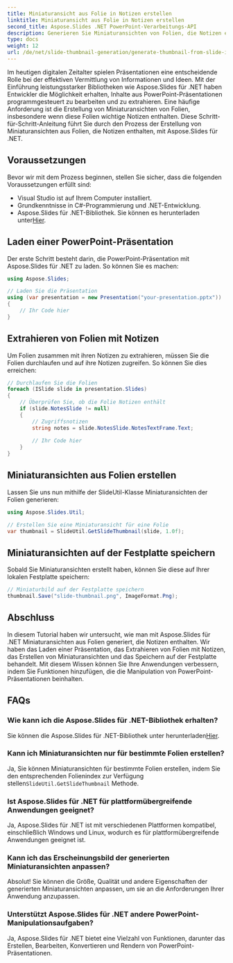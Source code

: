 ```yaml
---
title: Miniaturansicht aus Folie in Notizen erstellen
linktitle: Miniaturansicht aus Folie in Notizen erstellen
second_title: Aspose.Slides .NET PowerPoint-Verarbeitungs-API
description: Generieren Sie Miniaturansichten von Folien, die Notizen enthalten, mit Aspose.Slides für .NET. Erfahren Sie Schritt für Schritt, wie Sie Notizen extrahieren, Miniaturansichten erstellen und Ihre PowerPoint-Bearbeitung verbessern.
type: docs
weight: 12
url: /de/net/slide-thumbnail-generation/generate-thumbnail-from-slide-in-notes/
---
```


Im heutigen digitalen Zeitalter spielen Präsentationen eine entscheidende Rolle bei der effektiven Vermittlung von Informationen und Ideen. Mit der Einführung leistungsstarker Bibliotheken wie Aspose.Slides für .NET haben Entwickler die Möglichkeit erhalten, Inhalte aus PowerPoint-Präsentationen programmgesteuert zu bearbeiten und zu extrahieren. Eine häufige Anforderung ist die Erstellung von Miniaturansichten von Folien, insbesondere wenn diese Folien wichtige Notizen enthalten. Diese Schritt-für-Schritt-Anleitung führt Sie durch den Prozess der Erstellung von Miniaturansichten aus Folien, die Notizen enthalten, mit Aspose.Slides für .NET.

## Voraussetzungen

Bevor wir mit dem Prozess beginnen, stellen Sie sicher, dass die folgenden Voraussetzungen erfüllt sind:

- Visual Studio ist auf Ihrem Computer installiert.
- Grundkenntnisse in C#-Programmierung und .NET-Entwicklung.
-  Aspose.Slides für .NET-Bibliothek. Sie können es herunterladen unter[Hier](https://releases.aspose.com/slides/net/).

## Laden einer PowerPoint-Präsentation

Der erste Schritt besteht darin, die PowerPoint-Präsentation mit Aspose.Slides für .NET zu laden. So können Sie es machen:

```csharp
using Aspose.Slides;

// Laden Sie die Präsentation
using (var presentation = new Presentation("your-presentation.pptx"))
{
    // Ihr Code hier
}
```

## Extrahieren von Folien mit Notizen

Um Folien zusammen mit ihren Notizen zu extrahieren, müssen Sie die Folien durchlaufen und auf ihre Notizen zugreifen. So können Sie dies erreichen:

```csharp
// Durchlaufen Sie die Folien
foreach (ISlide slide in presentation.Slides)
{
    // Überprüfen Sie, ob die Folie Notizen enthält
    if (slide.NotesSlide != null)
    {
        // Zugriffsnotizen
        string notes = slide.NotesSlide.NotesTextFrame.Text;
        
        // Ihr Code hier
    }
}
```

## Miniaturansichten aus Folien erstellen

Lassen Sie uns nun mithilfe der SlideUtil-Klasse Miniaturansichten der Folien generieren:

```csharp
using Aspose.Slides.Util;

// Erstellen Sie eine Miniaturansicht für eine Folie
var thumbnail = SlideUtil.GetSlideThumbnail(slide, 1.0f);
```

## Miniaturansichten auf der Festplatte speichern

Sobald Sie Miniaturansichten erstellt haben, können Sie diese auf Ihrer lokalen Festplatte speichern:

```csharp
// Miniaturbild auf der Festplatte speichern
thumbnail.Save("slide-thumbnail.png", ImageFormat.Png);
```

## Abschluss

In diesem Tutorial haben wir untersucht, wie man mit Aspose.Slides für .NET Miniaturansichten aus Folien generiert, die Notizen enthalten. Wir haben das Laden einer Präsentation, das Extrahieren von Folien mit Notizen, das Erstellen von Miniaturansichten und das Speichern auf der Festplatte behandelt. Mit diesem Wissen können Sie Ihre Anwendungen verbessern, indem Sie Funktionen hinzufügen, die die Manipulation von PowerPoint-Präsentationen beinhalten.

## FAQs

### Wie kann ich die Aspose.Slides für .NET-Bibliothek erhalten?

 Sie können die Aspose.Slides für .NET-Bibliothek unter herunterladen[Hier](https://releases.aspose.com/slides/net/).

### Kann ich Miniaturansichten nur für bestimmte Folien erstellen?

Ja, Sie können Miniaturansichten für bestimmte Folien erstellen, indem Sie den entsprechenden Folienindex zur Verfügung stellen`SlideUtil.GetSlideThumbnail` Methode.

### Ist Aspose.Slides für .NET für plattformübergreifende Anwendungen geeignet?

Ja, Aspose.Slides für .NET ist mit verschiedenen Plattformen kompatibel, einschließlich Windows und Linux, wodurch es für plattformübergreifende Anwendungen geeignet ist.

### Kann ich das Erscheinungsbild der generierten Miniaturansichten anpassen?

Absolut! Sie können die Größe, Qualität und andere Eigenschaften der generierten Miniaturansichten anpassen, um sie an die Anforderungen Ihrer Anwendung anzupassen.

### Unterstützt Aspose.Slides für .NET andere PowerPoint-Manipulationsaufgaben?

Ja, Aspose.Slides für .NET bietet eine Vielzahl von Funktionen, darunter das Erstellen, Bearbeiten, Konvertieren und Rendern von PowerPoint-Präsentationen.
